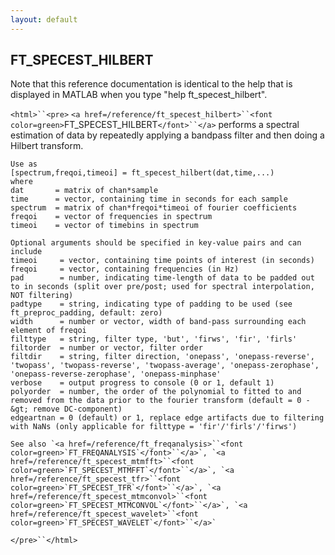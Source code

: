 ```yaml
---
layout: default
---
```


##  FT_SPECEST_HILBERT

Note that this reference documentation is identical to the help that is displayed in MATLAB when you type "help ft_specest_hilbert".

`<html>``<pre>`
    `<a href=/reference/ft_specest_hilbert>``<font color=green>`FT_SPECEST_HILBERT`</font>``</a>` performs a spectral estimation of data by repeatedly applying a
    bandpass filter and then doing a Hilbert transform.
 
    Use as
    [spectrum,freqoi,timeoi] = ft_specest_hilbert(dat,time,...)
    where
    dat       = matrix of chan*sample
    time      = vector, containing time in seconds for each sample
    spectrum  = matrix of chan*freqoi*timeoi of fourier coefficients
    freqoi    = vector of frequencies in spectrum
    timeoi    = vector of timebins in spectrum
 
    Optional arguments should be specified in key-value pairs and can include
    timeoi     = vector, containing time points of interest (in seconds)
    freqoi     = vector, containing frequencies (in Hz)
    pad        = number, indicating time-length of data to be padded out to in seconds (split over pre/post; used for spectral interpolation, NOT filtering)
    padtype    = string, indicating type of padding to be used (see ft_preproc_padding, default: zero)
    width      = number or vector, width of band-pass surrounding each element of freqoi
    filttype   = string, filter type, 'but', 'firws', 'fir', 'firls'
    filtorder  = number or vector, filter order
    filtdir    = string, filter direction, 'onepass', 'onepass-reverse', 'twopass', 'twopass-reverse', 'twopass-average', 'onepass-zerophase', 'onepass-reverse-zerophase', 'onepass-minphase'
    verbose    = output progress to console (0 or 1, default 1)
    polyorder  = number, the order of the polynomial to fitted to and removed from the data prior to the fourier transform (default = 0 -&gt; remove DC-component)
    edgeartnan = 0 (default) or 1, replace edge artifacts due to filtering with NaNs (only applicable for filttype = 'fir'/'firls'/'firws')
 
    See also `<a href=/reference/ft_freqanalysis>``<font color=green>`FT_FREQANALYSIS`</font>``</a>`, `<a href=/reference/ft_specest_mtmfft>``<font color=green>`FT_SPECEST_MTMFFT`</font>``</a>`, `<a href=/reference/ft_specest_tfr>``<font color=green>`FT_SPECEST_TFR`</font>``</a>`, `<a href=/reference/ft_specest_mtmconvol>``<font color=green>`FT_SPECEST_MTMCONVOL`</font>``</a>`, `<a href=/reference/ft_specest_wavelet>``<font color=green>`FT_SPECEST_WAVELET`</font>``</a>`
`</pre>``</html>`

